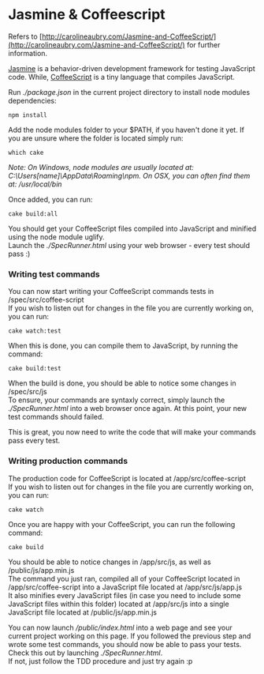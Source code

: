 Jasmine & Coffeescript
=================================

Refers to [http://carolineaubry.com/Jasmine-and-CoffeeScript/](http://carolineaubry.com/Jasmine-and-CoffeeScript/) for further information.    

[Jasmine](http://jasmine.github.io/2.0/introduction.html) is a behavior-driven development framework for testing JavaScript code. While, [CoffeeScript](http://coffeescript.org/) is a tiny language that compiles JavaScript.    

Run *./package.json* in the current project directory to install node modules dependencies:    

    npm install

Add the node modules folder to your $PATH, if you haven't done it yet. If you are unsure where the folder is located simply run:    

    which cake

*Note: On Windows, node modules are usually located at: C:\Users[name]\AppData\Roaming\npm. On OSX, you can often find them at: /usr/local/bin*

Once added, you can run:    

    cake build:all

You should get your CoffeeScript files compiled into JavaScript and minified using the node module uglify.    
Launch the *./SpecRunner.html* using your web browser - every test should pass :)

### Writing test commands ###
You can now start writing your CoffeeScript commands tests in /spec/src/coffee-script    
If you wish to listen out for changes in the file you are currently working on, you can run:     

    cake watch:test

When this is done, you can compile them to JavaScript, by running the command:

    cake build:test

When the build is done, you should be able to notice some changes in /spec/src/js    
To ensure, your commands are syntaxly correct, simply launch the *./SpecRunner.html* into a web browser once again. At this point, your new test commands should failed.    

This is great, you now need to write the code that will make your commands pass every test.     

### Writing production commands ###
The production code for CoffeeScript is located at /app/src/coffee-script    
If you wish to listen out for changes in the file you are currently working on, you can run:   

    cake watch

Once you are happy with your CoffeeScript, you can run the following command: 

    cake build

You should be able to notice changes in /app/src/js, as well as /public/js/app.min.js    
The command you just ran, compiled all of your CoffeeScript located in /app/src/coffee-script into a JavaScript file located at /app/src/js/app.js    
It also minifies every JavaScript files (in case you need to include some JavaScript files within this folder) located at /app/src/js into a single JavaScript file located at /public/js/app.min.js    

You can now launch */public/index.html* into a web page and see your current project working on this page. If you followed the previous step and wrote some test commands, you should now be able to pass your tests. Check this out by launching *./SpecRunner.html*.    
If not, just follow the TDD procedure and just try again :p